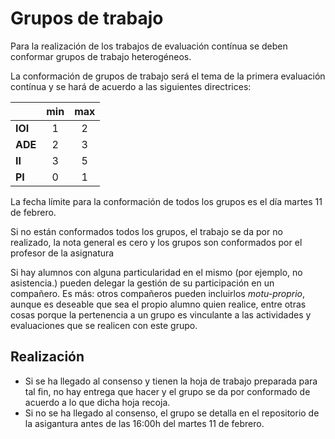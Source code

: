 # Grupos de trabajo

Para la realización de los trabajos de evaluación contínua se deben conformar grupos de trabajo heterogéneos.

La conformación de grupos de trabajo será el tema de la primera evaluación contínua y se hará de acuerdo a las siguientes directrices:

<div align=center>

||min|max|
|-|:-:|:-:|
|**IOI**|1|2|
|**ADE**|2|3|
|**II**|3|5|
|**PI**|0|1|

</div>

La fecha límite para la conformación de todos los grupos es el día martes 11 de  febrero.

Si no están conformados todos los grupos, el trabajo se da por no realizado, la nota general es cero y los grupos son conformados por el profesor de la asignatura

Si hay alumnos con alguna particularidad en el mismo (por ejemplo, no asistencia.) pueden delegar la gestión de su participación en un compañero. Es más: otros compañeros pueden incluirlos *motu-proprio*, aunque es deseable que sea el propio alumno quien realice, entre otras cosas porque la pertenencia a un grupo es vinculante a las actividades y evaluaciones que se realicen con este grupo.

## Realización

- Si se ha llegado al consenso y tienen la hoja de trabajo preparada para tal fin, no hay entrega que hacer y el grupo se da por conformado de acuerdo a lo que dicha hoja recoja.
- Si no se ha llegado al consenso, el grupo se detalla en el repositorio de la asigantura antes de las 16:00h del martes 11 de febrero.